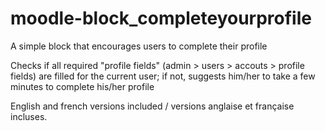 # moodle-block_completeyourprofile
A simple block that encourages users to complete their profile

Checks if all required "profile fields" (admin > users > accouts > profile fields)
are filled for the current user; if not, suggests him/her to take a few minutes
to complete his/her profile

English and french versions included / versions anglaise et française incluses.